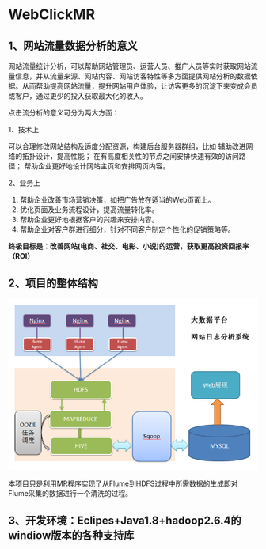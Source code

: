 # WebClickMR

## 1、网站流量数据分析的意义

网站流量统计分析，可以帮助网站管理员、运营人员、推广人员等实时获取网站流量信息，并从流量来源、网站内容、网站访客特性等多方面提供网站分析的数据依据。从而帮助提高网站流量，提升网站用户体验，让访客更多的沉淀下来变成会员或客户，通过更少的投入获取最大化的收入。

点击流分析的意义可分为两大方面：

1、技术上

可以合理修改网站结构及适度分配资源，构建后台服务器群组，比如
辅助改进网络的拓扑设计，提高性能；
在有高度相关性的节点之间安排快速有效的访问路径；
帮助企业更好地设计网站主页和安排网页内容。


2、业务上
1)	帮助企业改善市场营销决策，如把广告放在适当的Web页面上。
2)	优化页面及业务流程设计，提高流量转化率。
3)	帮助企业更好地根据客户的兴趣来安排内容。
4)	帮助企业对客户群进行细分，针对不同客户制定个性化的促销策略等。

**终极目标是：改善网站(电商、社交、电影、小说)的运营，获取更高投资回报率（ROI）**

## 2、项目的整体结构
![](/dsaf.png)

本项目只是利用MR程序实现了从Flume到HDFS过程中所需数据的生成即对Flume采集的数据进行一个清洗的过程。

## 3、开发环境：Eclipes+Java1.8+hadoop2.6.4的windiow版本的各种支持库




